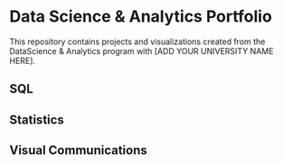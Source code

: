 # Data Science & Analytics Portfolio
This repository contains projects and visualizations created from the DataScience & Analytics program with [ADD YOUR UNIVERSITY NAME HERE].

## SQL

## Statistics

## Visual Communications
